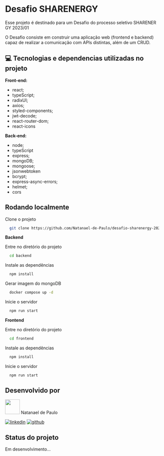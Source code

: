 
# Desafio SHARENERGY

Esse projeto é destinado para um Desafio do processo seletivo SHARENERGY 2023/01

O Desafio consiste em construir uma aplicação web (frontend e backend) capaz de realizar a comunicação com APIs distintas, além de um CRUD.


## 💻 Tecnologias e dependencias utilizadas no projeto

**Front-end:** 
- react; 
- typeScript; 
- radixUI;
- axios; 
- styled-components;
- jwt-decode;
- react-router-dom;
- react-icons

**Back-end:** 
- node;
- typeScript 
- express; 
- mongoDB; 
- mongoose;
- jsonwebtoken
- bcrypt;
- express-async-errors;
- helmet;
- cors

## Rodando localmente

Clone o projeto

```bash
  git clone https://github.com/Natanael-de-Paulo/desafio-sharenergy-2023-01.git
```

**Backend**

Entre no diretório do projeto

```bash
  cd backend
```

Instale as dependências

```bash
  npm install
```

Gerar imagem do mongoDB

```bash
  docker compose up -d
```

Inicie o servidor

```bash
  npm run start
```


**Frontend**

Entre no diretório do projeto

```bash
  cd frontend
```

Instale as dependências

```bash
  npm install
```

Inicie o servidor

```bash
  npm run start
```

## Desenvolvido por

<div>
  <img src="https://avatars.githubusercontent.com/u/93483868?v=4" width="48" height="48">
  Natanael de Paulo
</div>
  
[![linkedin](https://img.shields.io/badge/linkedin-0A66C2?style=for-the-badge&logo=linkedin&logoColor=white)](https://www.linkedin.com/in/natanael-de-paulo/)
[![github](https://img.shields.io/badge/github-000?style=for-the-badge&logo=github&logoColor=white)](https://github.com/Natanael-de-Paulo)


## Status do projeto

Em desenvolvimento...


